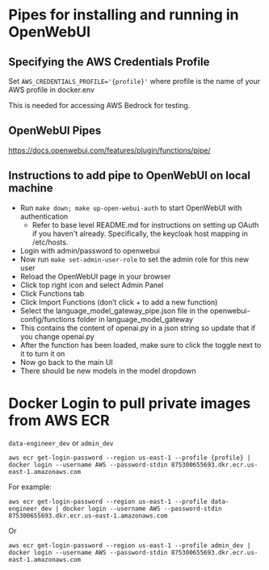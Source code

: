 # Pipes for installing and running in OpenWebUI

## Specifying the AWS Credentials Profile
Set `AWS_CREDENTIALS_PROFILE='{profile}'` where profile is the name of your AWS profile in docker.env

This is needed for accessing AWS Bedrock for testing.

## OpenWebUI Pipes
https://docs.openwebui.com/features/plugin/functions/pipe/

## Instructions to add pipe to OpenWebUI on local machine
- Run `make down; make up-open-webui-auth` to start OpenWebUI with authentication
  - Refer to base level README.md for instructions on setting up OAuth if you haven't already. Specifically, the keycloak host mapping in /etc/hosts.
- Login with admin/password to openwebui 
- Now run `make set-admin-user-role` to set the admin role for this new user
- Reload the OpenWebUI page in your browser
- Click top right icon and select Admin Panel
- Click Functions tab
- Click Import Functions (don’t click + to add a new function)
- Select the language_model_gateway_pipe.json file in the openwebui-config/functions folder in language_model_gateway 
- This contains the content of openai.py in a json string so update that if you change openai.py
- After the function has been loaded, make sure to click the toggle next to it to turn it on
- Now go back to the main UI
- There should be new models in the model dropdown

# Docker Login to pull private images from AWS ECR
`data-engineer_dev` or `admin_dev`
```shell
aws ecr get-login-password --region us-east-1 --profile {profile} | docker login --username AWS --password-stdin 875300655693.dkr.ecr.us-east-1.amazonaws.com
```

For example:
```shell
aws ecr get-login-password --region us-east-1 --profile data-engineer_dev | docker login --username AWS --password-stdin 875300655693.dkr.ecr.us-east-1.amazonaws.com
```
Or
```shell
aws ecr get-login-password --region us-east-1 --profile admin_dev | docker login --username AWS --password-stdin 875300655693.dkr.ecr.us-east-1.amazonaws.com
```

